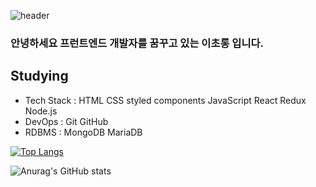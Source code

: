 ![header](https://capsule-render.vercel.app/api?type=wave&color=auto&height=300&section=header&text=Hi,%20nice%20to%20meet%20you&fontSize=80)

### 안녕하세요 프런트엔드 개발자를 꿈꾸고 있는 이초롱 입니다. 

## Studying
- Tech Stack : HTML CSS  styled components JavaScript  React  Redux Node.js
- DevOps :  Git  GitHub
- RDBMS :  MongoDB MariaDB

[![Top Langs](https://github-readme-stats.vercel.app/api/top-langs/?username=lcl3392&layout=compact)](https://github.com/anuraghazra/github-readme-stats)

![Anurag's GitHub stats](https://github-readme-stats.vercel.app/api?username=lcl3392&hide=stars&show_icons=true)
